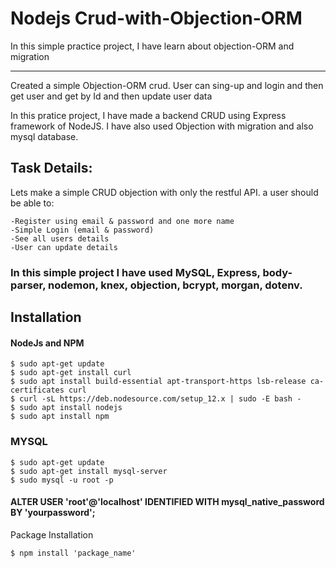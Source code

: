 # Nodejs Crud-with-Objection-ORM

In this simple practice project, I have learn about objection-ORM and migration

-------------------------------------------------------------------------------------

Created a simple Objection-ORM crud. User can sing-up and login and then get user and get by Id and then update user data 

In this pratice project, I have made a backend CRUD using Express framework of NodeJS. I have also used Objection with migration and also mysql database.

## Task Details:
Lets make a simple CRUD objection with only the restful API. a user should be able to:

    -Register using email & password and one more name 
    -Simple Login (email & password)
    -See all users details 
    -User can update details 
### In this simple project I have used MySQL, Express, body-parser, nodemon, knex, objection, bcrypt, morgan, dotenv.

## Installation
#### NodeJs and NPM

    $ sudo apt-get update 
    $ sudo apt-get install curl 
    $ sudo apt install build-essential apt-transport-https lsb-release ca-certificates curl 
    $ curl -sL https://deb.nodesource.com/setup_12.x | sudo -E bash -
    $ sudo apt install nodejs
    $ sudo apt install npm

### MYSQL

    $ sudo apt-get update
    $ sudo apt-get install mysql-server
    $ sudo mysql -u root -p
    
#### ALTER USER 'root'@'localhost' IDENTIFIED WITH mysql_native_password BY 'yourpassword';
Package Installation

    $ npm install 'package_name'
